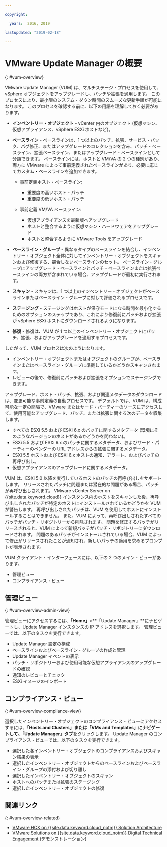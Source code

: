 ```yaml
---

copyright:

  years:  2016, 2019

lastupdated: "2019-02-18"

---
```


# VMware Update Manager の概要
{: #vum-overview}

VMware Update Manager (VUM) は、マルチステージ・プロセスを使用して、vSphere オブジェクトをアップグレードし、パッチや拡張を適用します。 このプロセスにより、最小限のシステム・ダウン時間のスムーズな更新手順が可能になります。 このプロセスを確認する前に、以下の用語を理解しておく必要があります。
* **インベントリー・オブジェクト** - vCenter 内のオブジェクト (仮想マシン、仮想アプライアンス、vSphere ESXi ホストなど)。
* **ベースライン** - ベースラインは、1 つ以上のパッチ、拡張、サービス・パック、バグ修正、またはアップグレードのコレクションを含み、パッチ・ベースライン、拡張ベースライン、またはアップグレード・ベースラインとして分類できます。 ベースラインには、ホストと VM/VA の 2 つの種別があり、両方に VMware によって事前定義されたベースラインがあり、必要に応じてカスタム・ベースラインを追加できます。
  - 事前定義ホスト・ベースライン:
    - 重要度の高いホスト・パッチ
    - 重要度の低いホスト・パッチ

  - 事前定義 VM/VA ベースライン:
    - 仮想アプライアンスを最新版へアップグレード
    - ホストと整合するように仮想マシン・ハードウェアをアップグレード
    - ホストと整合するように VMware Tools をアップグレード

* **ベースライン・グループ** - 異なるタイプのベースラインを結合し、インベントリー・オブジェクト全体に対してインベントリー・オブジェクトをスキャンおよび修復する、競合しないベースラインのセット。 ベースライン・グループにアップグレード・ベースラインとパッチ・ベースラインまたは拡張ベースラインの両方が含まれている場合、アップグレードが最初に実行されます。
* **スキャン** - スキャンは、1 つ以上のインベントリー・オブジェクトがベースラインまたはベースライン・グループに対して評価されるプロセスです。
* **ステージング** - ステージングはホストが保守モードになる時間を最小化するためのオプションのステップであり、これにより修復前にパッチおよび拡張が vSphere ESXi ホストにダウンロードされるようになります。
* **修復** - 修復は、VUM が 1 つ以上のインベントリー・オブジェクトにパッチ、拡張、およびアップグレードを適用するプロセスです。

したがって、VUM プロセスは次のようになります。
* インベントリー・オブジェクトまたはオブジェクトのグループが、ベースラインまたはベースライン・グループに準拠しているかどうかスキャンされます。
* レビューの後で、修復前にパッチおよび拡張をオプションでステージングできます。

アップグレード、ホスト・パッチ、拡張、および関連メタデータのダウンロードは、変更可能な事前定義の自動プロセスです。 デフォルトでは、VUM は、構成可能な一定の間隔で、VMware またはサード・パーティーのソースにアクセスして、使用可能なアップグレード、パッチ、または拡張に関する次のデータを収集します。

* すべての ESXi 5.5 および ESXi 6.x のパッチに関するメタデータ (環境にそのようなバージョンのホストがあるかどうかを問わない)。
* ESXi 5.5 および ESXi 6.x のパッチに関するメタデータ、およびサード・パーティーのベンダーの URL アドレスからの拡張に関するメタデータ。
* ESXi 5.5 ホストおよび ESXi 6.x ホストの通知、アラート、およびパッチの再呼び出し。
* 仮想アプライアンスのアップグレードに関するメタデータ。

VUM は、ESXi 5.0 以降を実行しているホストのパッチの再呼び出しをサポートします。 リリースされたパッチに問題または潜在的な問題がある場合、パッチが再呼び出しされます。 VMware vCenter Server on {{site.data.keyword.cloud}} インスタンス内のホストをスキャンした後、再呼び出しされたパッチが特定のホストにインストールされているかどうかを VUM が警告します。 再呼び出しされたパッチは、VUM を使用してホストにインストールすることはできません。 また、VUM によって、再呼び出しされたすべてのパッチがパッチ・リポジトリーから削除されます。 問題を修正するパッチがリリースされると、VUM によって新規パッチがパッチ・リポジトリーにダウンロードされます。 問題のあるパッチがインストールされている場合、VUM によって修正がリリースされたことが通知され、新しいパッチの適用を求めるプロンプトが表示されます。

VUM クライアント・インターフェースには、以下の 2 つのメイン・ビューがあります。
*	管理ビュー
*	コンプライアンス・ビュー

## 管理ビュー
{: #vum-overview-admin-view}

管理ビューにアクセスするには、**「Home」**>**「Update Manager」**にナビゲートし、Update Manager インスタンスの IP アドレスを選択します。 管理ビューでは、以下のタスクを実行できます。
*	Update Manager 設定の構成
*	ベースラインおよびベースライン・グループの作成と管理
*	Update Manager イベントの表示
*	パッチ・リポジトリーおよび使用可能な仮想アプライアンスのアップグレードの確認
*	通知のレビューとチェック
*	ESXi イメージのインポート

## コンプライアンス・ビュー
{: #vum-overview-compliance-view}

選択したインベントリー・オブジェクトのコンプライアンス・ビューにアクセスするには、**「Hosts and Clusters」**または**「VMs and Templates」**にナビゲートして、**「Update Manager」タブ**をクリックします。 Update Manager のコンプライアンス・ビューでは、以下のタスクを実行できます。
*	選択した各インベントリー・オブジェクトのコンプライアンスおよびスキャン結果の表示
*	選択したインベントリー・オブジェクトからのベースラインおよびベースライン・グループの添付および切り離し
*	選択したインベントリー・オブジェクトのスキャン
*	ホストへのパッチまたは拡張のステージング
*	選択したインベントリー・オブジェクトの修復

## 関連リンク
{: #vum-overview-related}

* [VMware HCX on {{site.data.keyword.cloud_notm}} Solution Architecture](https://www.ibm.com/cloud/garage/files/HCX_Architecture_Design.pdf)
* [VMware Solutions on {{site.data.keyword.cloud_notm}} Digital Technical Engagement](https://ibm-dte.mybluemix.net/ibm-vmware) (デモンストレーション)
